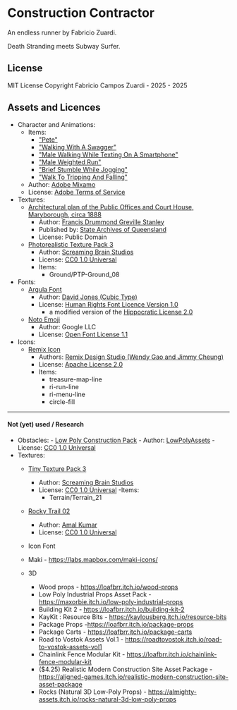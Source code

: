 # Construction Contractor

An endless runner by Fabricio Zuardi.

Death Stranding meets Subway Surfer.

## License

MIT License
Copyright Fabricio Campos Zuardi - 2025 - 2025


## Assets and Licences

- Character and Animations:
    - Items:
        - ["Pete"](https://www.mixamo.com/#/?page=1&query=pete&type=Character)
        - ["Walking With A Swagger"](https://www.mixamo.com/#/?page=1&query=male+swagger)
        - ["Male Walking While Texting On A Smartphone"](https://www.mixamo.com/#/?page=1&query=texting+walking+male)
        - ["Male Weighted Run"](https://www.mixamo.com/#/?page=1&query=weighted)
        - ["Brief Stumble While Jogging"](https://www.mixamo.com/#/?page=1&query=brief+stumble+jog)
        - ["Walk To Tripping And Falling"](https://www.mixamo.com/#/?page=1&query=walk+tripping+falling)
    - Author: [Adobe Mixamo](https://www.mixamo.com)
    - License: [Adobe Terms of Service](https://www.adobe.com/legal/terms.html#content-files)
- Textures:
    - [Architectural plan of the Public Offices and Court House, Maryborough, circa 1888](https://en.wikipedia.org/wiki/File:Architectural_plan_of_the_Public_Offices_and_Court_House,_Maryborough,_circa_1888.jpg)
        - Author: [Francis Drummond Greville Stanley](https://en.wikipedia.org/wiki/Francis_Drummond_Greville_Stanley)
        - Published by: [State Archives of Queensland](https://www.qld.gov.au/recreation/arts/heritage/archives)
        - License: Public Domain
    - [Photorealistic Texture Pack 3](https://screamingbrainstudios.itch.io/photorealistic-texture-pack-3)
        - Author: [Screaming Brain Studios](https://screamingbrainstudios.com/)
        - License: [CC0 1.0 Universal](https://creativecommons.org/publicdomain/zero/1.0/)
        - Items:
            - Ground/PTP-Ground_08
- Fonts:
    - [Argula Font](https://drj11.itch.io/arugula-font)
        - Author: [David Jones (Cubic Type)](https://about.cubictype.com/)
        - License: [Human Rights Font Licence Version 1.0](./fonts/License.html)
            - a modified version of the [Hippocratic License 2.0](https://spdx.org/licenses/Hippocratic-2.1.html)
    - [Noto Emoji](https://fonts.google.com/noto/specimen/Noto+Emoji)
        - Author: Google LLC
        - License: [Open Font License 1.1](https://fonts.google.com/noto/specimen/Noto+Emoji/license)
- Icons:
    - [Remix Icon](https://remixicon.com/)
        - Authors: [Remix Design Studio (Wendy Gao and Jimmy Cheung)](https://github.com/Remix-Design)
        - License: [Apache License 2.0](https://github.com/Remix-Design/remixicon/blob/master/License)
        - Items:
            - treasure-map-line
            - ri-run-line
            - ri-menu-line
            - circle-fill


-----

#### Not (yet) used / Research
- Obstacles:
        - [Low Poly Construction Pack](https://lowpolyassets.itch.io/low-poly-construction-pack)
            - Author: [LowPolyAssets](https://lowpolyassets.itch.io/)
            - License: [CC0 1.0 Universal](https://creativecommons.org/publicdomain/zero/1.0/)
- Textures:
    - [Tiny Texture Pack 3](https://screamingbrainstudios.itch.io/tiny-texture-pack-3)
        - Author: [Screaming Brain Studios](https://screamingbrainstudios.com/)
        - License: [CC0 1.0 Universal](https://creativecommons.org/publicdomain/zero/1.0/)
        -Items:
            - Terrain/Terrain_21
    - [Rocky Trail 02](https://polyhaven.com/a/rocky_trail_02)
        - Author: [Amal Kumar](https://polyhaven.com/all?a=Amal%20Kumar)
        - License: [CC0 1.0 Universal](https://creativecommons.org/publicdomain/zero/1.0/)

    - Icon Font
    - Maki - https://labs.mapbox.com/maki-icons/
        
    - 3D
        - Wood props - https://loafbrr.itch.io/wood-props
        - Low Poly Industrial Props Asset Pack - https://maxorbie.itch.io/low-poly-industrial-props
        - Building Kit 2 - https://loafbrr.itch.io/building-kit-2
        - KayKit : Resource Bits - https://kaylousberg.itch.io/resource-bits
        - Package Props -https://loafbrr.itch.io/package-props
        - Package Carts - https://loafbrr.itch.io/package-carts
        - Road to Vostok Assets Vol.1 - https://roadtovostok.itch.io/road-to-vostok-assets-vol1
        - Chainlink Fence Modular Kit - https://loafbrr.itch.io/chainlink-fence-modular-kit
        - ($4.25) Realistic Modern Construction Site Asset Package - https://aligned-games.itch.io/realistic-modern-construction-site-asset-package
        - Rocks (Natural 3D Low-Poly Props) - https://almighty-assets.itch.io/rocks-natural-3d-low-poly-props
